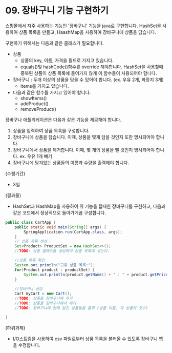 # 09. 장바구니 기능 구현하기

쇼핑몰에서 자주 사용하는 기능인 '장바구니' 기능을 java로 구현합니다. HashSet을 사용하여 상품 목록을 만들고, HaashMap을 사용하여 장바구니에 상품을 담습니다.

구현하기 위해서는 다음과 같은 클래스가 필요합니다.
- 상품
   - 상품의 key, 이름, 가격을 필드로 가지고 있습니다.
   - equals()및 hashCode()함수를 override 해야합니다. HashSet을 사용할때 중복된 상품이 상품 목록에 들어가지 않게 이 함수들이 사용되어야 합니다.
- 장바구니 : 두개 이상의 상품을 담을 수 있어야 합니다. (ex. 우유 2개, 화장지 3개)
    - items를 가지고 있습니다.
- 다음과 같은 함수를 가지고 있어야 합니다.
   - showItems()
   - addProduct()
   - removeProduct()
 
장바구나 애플리케이션은 다음과 같은 기능을 제공해야 합니다.
1. 상품을 입력하여 상품 목록을 구성합니다.
2. 장바구니에 상품을 담습니다. 이때, 상품을 몇개 담을 것인지 또한 명시되어야 합니다.
3. 장바구니에서 상품을 제거합니다. 이때, 몇 개의 상품을 뺄 것인지 명시되어야 합니다. ex. 우유 1개 빼기
4. 장바구니에 담겨있는 상품들의 이름과 수량을 출력해야 합니다.


(수행기간)
- 3일

(결과물)
- HashSet과 HashMap을 사용하여 위 기능을 탑재한 장바구니를 구현하고, 다음과 같은 코드에서 정상적으로 돌아가게끔 구성합니다.
```java
public class CartApp {
	public static void main(String[] args) {
		SpringApplication.run(CartApp.class, args);
	}
	// 상품 목록 생성
	Set<Product> ProductSet = new HashSet<>();
	//TODO: 상품 클래스를 생성하여 상품 목록에 넣는다.

	//상품 목록 확인
	System.out.println("고유 상품 목록:");
	for(Product product : productSet) {
		System.out.println(product.getName() + " : " + product.getPrice());
	}
	
	//장바구니 생성
	Cart myCart = new Cart();
	//TODO: 상품을 장바구니에 추가
	//TODO: 상품을 장바구니에서 제거
	//TODO: 장바구니에 현재 담긴 상품들을 출력 (상품 이름, 각 상품의 갯수)

}
```

(하위과제)
- I/O스트림을 사용하여 csv 파일로부터 상품 목록을 불러올 수 있도록 장바구니 앱을 수정합니다.
